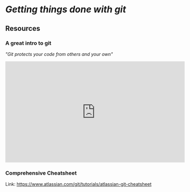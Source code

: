 # _Getting things done with git_

## Resources
### A great intro to git
<em> "Git protects your code from others and your own" </em>
<iframe width="560" height="315" src="https://www.youtube.com/embed/92sycL8ij-U" frameborder="0" allow="autoplay; encrypted-media" allowfullscreen></iframe>

### Comprehensive Cheatsheet
Link: https://www.atlassian.com/git/tutorials/atlassian-git-cheatsheet

